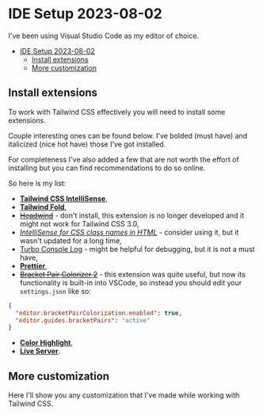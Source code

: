 # IDE Setup 2023-08-02

I've been using Visual Studio Code as my editor of choice.

- [IDE Setup 2023-08-02](#ide-setup-2023-08-02)
  - [Install extensions](#install-extensions)
  - [More customization](#more-customization)

## Install extensions

To work with Tailwind CSS effectively you will need to install some extensions.

Couple interesting ones can be found below. I've bolded (must have) and italicized (nice hot have) those I've got installed.

For completeness I've also added a few that are not worth the effort of installing but you can find recommendations to do so online.

So here is my list:

- **[Tailwind CSS IntelliSense](https://marketplace.visualstudio.com/items?itemName=bradlc.vscode-tailwindcss)**,
- **[Tailwind Fold](https://marketplace.visualstudio.com/items?itemName=stivo.tailwind-fold)**,
- ~~[Headwind](https://marketplace.visualstudio.com/items?itemName=heybourn.headwind)~~ - don't install, this extension is no longer developed and it might not work for Tailwind CSS 3.0,
- _[IntelliSense for CSS class names in HTML](https://marketplace.visualstudio.com/items?itemName=Zignd.html-css-class-completion)_ - consider using it, but it wasn't updated for a long time,
- [Turbo Console Log](https://marketplace.visualstudio.com/items?itemName=ChakrounAnas.turbo-console-log) - might be helpful for debugging, but it is not a must have,
- **[Prettier](https://marketplace.visualstudio.com/items?itemName=esbenp.prettier-vscode)**,
- ~~[Bracket Pair Colorizer 2](https://marketplace.visualstudio.com/items?itemName=CoenraadS.bracket-pair-colorizer-2)~~ - this extension was quite useful, but now its functionality is built-in into VSCode, so instead you should edit your `settings.json` like so:

```json
{
  "editor.bracketPairColorization.enabled": true,
  "editor.guides.bracketPairs": "active"
}
```

- **[Color Highlight](https://marketplace.visualstudio.com/items?itemName=naumovs.color-highlight)**,
- **[Live Server](https://marketplace.visualstudio.com/items?itemName=ritwickdey.LiveServer)**.

## More customization

Here I'll show you any customization that I've made while working with Tailwind CSS.
